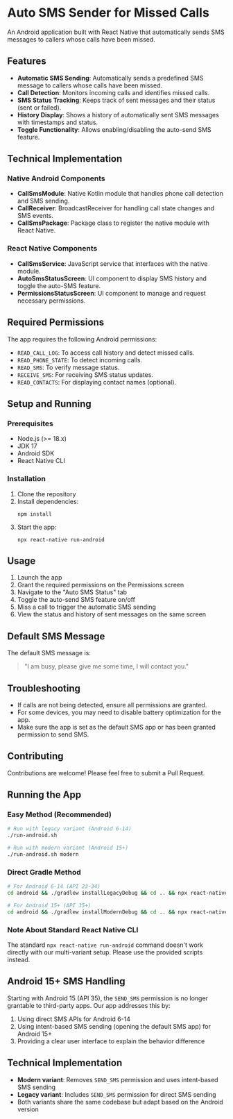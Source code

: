 # Auto SMS Sender for Missed Calls

An Android application built with React Native that automatically sends SMS messages to callers whose calls have been missed.

## Features

- **Automatic SMS Sending**: Automatically sends a predefined SMS message to callers whose calls have been missed.
- **Call Detection**: Monitors incoming calls and identifies missed calls.
- **SMS Status Tracking**: Keeps track of sent messages and their status (sent or failed).
- **History Display**: Shows a history of automatically sent SMS messages with timestamps and status.
- **Toggle Functionality**: Allows enabling/disabling the auto-send SMS feature.

## Technical Implementation

### Native Android Components

- **CallSmsModule**: Native Kotlin module that handles phone call detection and SMS sending.
- **CallReceiver**: BroadcastReceiver for handling call state changes and SMS events.
- **CallSmsPackage**: Package class to register the native module with React Native.

### React Native Components

- **CallSmsService**: JavaScript service that interfaces with the native module.
- **AutoSmsStatusScreen**: UI component to display SMS history and toggle the auto-SMS feature.
- **PermissionsStatusScreen**: UI component to manage and request necessary permissions.

## Required Permissions

The app requires the following Android permissions:

- `READ_CALL_LOG`: To access call history and detect missed calls.
- `READ_PHONE_STATE`: To detect incoming calls.
- `READ_SMS`: To verify message status.
- `RECEIVE_SMS`: For receiving SMS status updates.
- `READ_CONTACTS`: For displaying contact names (optional).

## Setup and Running

### Prerequisites

- Node.js (>= 18.x)
- JDK 17
- Android SDK
- React Native CLI

### Installation

1. Clone the repository
2. Install dependencies:
   ```
   npm install
   ```
3. Start the app:
   ```
   npx react-native run-android
   ```

## Usage

1. Launch the app
2. Grant the required permissions on the Permissions screen
3. Navigate to the "Auto SMS Status" tab
4. Toggle the auto-send SMS feature on/off
5. Miss a call to trigger the automatic SMS sending
6. View the status and history of sent messages on the same screen

## Default SMS Message

The default SMS message is:

> "I am busy, please give me some time, I will contact you."

## Troubleshooting

- If calls are not being detected, ensure all permissions are granted.
- For some devices, you may need to disable battery optimization for the app.
- Make sure the app is set as the default SMS app or has been granted permission to send SMS.

## Contributing

Contributions are welcome! Please feel free to submit a Pull Request.

## Running the App

### Easy Method (Recommended)

```bash
# Run with legacy variant (Android 6-14)
./run-android.sh

# Run with modern variant (Android 15+)
./run-android.sh modern
```

### Direct Gradle Method

```bash
# For Android 6-14 (API 23-34)
cd android && ./gradlew installLegacyDebug && cd .. && npx react-native start

# For Android 15+ (API 35+)
cd android && ./gradlew installModernDebug && cd .. && npx react-native start
```

### Note About Standard React Native CLI

The standard `npx react-native run-android` command doesn't work directly with our multi-variant setup. Please use the provided scripts instead.

## Android 15+ SMS Handling

Starting with Android 15 (API 35), the `SEND_SMS` permission is no longer grantable to third-party apps. Our app addresses this by:

1. Using direct SMS APIs for Android 6-14
2. Using intent-based SMS sending (opening the default SMS app) for Android 15+
3. Providing a clear user interface to explain the behavior difference

## Technical Implementation

- **Modern variant**: Removes `SEND_SMS` permission and uses intent-based SMS sending
- **Legacy variant**: Includes `SEND_SMS` permission for direct SMS sending
- Both variants share the same codebase but adapt based on the Android version
